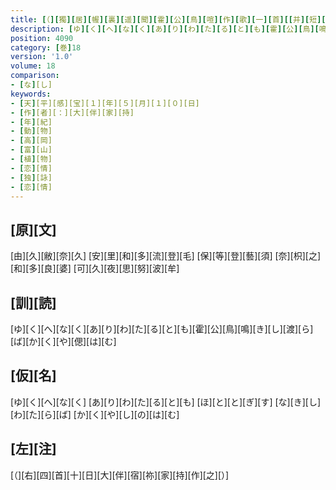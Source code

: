 ```yaml
---
title: [（][獨][居][幄][裏][遥][聞][霍][公][鳥][喧][作][歌][一][首][[并][短][歌]][）][反][歌]
description: [ゆ][く][へ][な][く][あ][り][わ][た][る][と][も][霍][公][鳥][鳴][き][し][渡][ら][ば][か][く][や][偲][は][む]
position: 4090
category: [巻]18
version: '1.0'
volume: 18
comparison:
- [な][し]
keywords:
- [天][平][感][宝][１][年][５][月][１][０][日]
- [作][者][：][大][伴][家][持]
- [年][紀]
- [動][物]
- [高][岡]
- [富][山]
- [植][物]
- [恋][情]
- [独][詠]
- [恋][情]
---
```


## [原][文]

[由][久][敝][奈][久] [安][里][和][多][流][登][毛] [保][等][登][藝][須] [奈][枳][之][和][多][良][婆] [可][久][夜][思][努][波][牟]

## [訓][読]

[ゆ][く][へ][な][く][あ][り][わ][た][る][と][も][霍][公][鳥][鳴][き][し][渡][ら][ば][か][く][や][偲][は][む]

## [仮][名]

[ゆ][く][へ][な][く] [あ][り][わ][た][る][と][も] [ほ][と][と][ぎ][す] [な][き][し][わ][た][ら][ば] [か][く][や][し][の][は][む]

## [左][注]

[（][右][四][首][十][日][大][伴][宿][祢][家][持][作][之][）]
